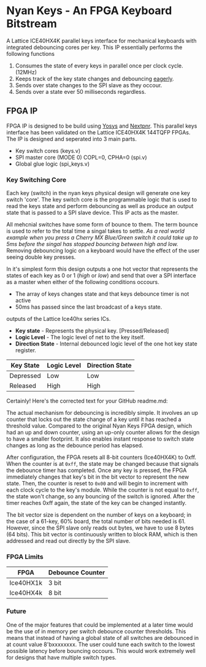 # Nyan Keys - An FPGA Keyboard Bitstream

A Lattice ICE40HX4K parallel keys interface for mechanical keyboards with integrated debouncing cores per key. This IP 
essentially performs the following functions 
 1. Consumes the state of every keys in parallel once per clock cycle. (12MHz)
 2. Keeps track of the key state changes and debouncing [eagerly](https://github.com/qmk/qmk_firmware/blob/master/docs/feature_debounce_type.md).
 3. Sends over state changes to the SPI slave as they occour.
 4. Sends over a state ever 50 milliseconds regardless.

## FPGA IP

FPGA IP is designed to be build using [Yosys](https://github.com/YosysHQ/yosys) and [Nextpnr](https://github.com/YosysHQ/nextpnr). This parallel keys interface has been validated on the Lattice ICE40HX4K 144TQFP FPGAs.
The IP is designed and seperated into 3 main parts.

 - Key switch cores (keys.v)
 - SPI master core (MODE 0) COPL=0, CPHA=0 (spi.v)
 - Global glue logic (spi_keys.v)

### Key Switching Core
Each key (switch) in the nyan keys physical design will generate one key switch 'core'. The key switch core is the programmable logic that is used to read the keys state and perform debouncing as well as produce an output state that is passed to a SPI slave device. This IP acts as the master.

All mehcnial switches have some form of bounce to them. The term bounce is used to refer to the total time a singal takes
to settle. _As a real world example when you press a Cherry MX Blue/Green switch it could take up to 5ms before the singal has
stopped bouncing between high and low._ Removing debouncing logic on a keyboard would have the effect of the user seeing
double key presses.

In it's simplest form this design outputs a one hot vector that represents the states of each key as 0 or 1 (_high_ or _low_) and send that over a SPI interface as a master when either of the following conditions occours.

 - The array of keys changes state and that keys debounce timer is not active 
 - 50ms has passed since the last broadcast of a keys state.
 
outputs of the Lattice Ice40hx series ICs.

 - __Key state__ - Represents the physical key. [Pressed/Released]
 - __Logic Level__ - The logic level of net to the key itself.
 - __Direction State__ - Internal debounced logic level of the one hot key state register.

| Key State | Logic Level | Direction State |
| --------- | ----------- | --------------- |
| Depressed | Low         | Low             |
| Released  | High        | High            |


Certainly! Here's the corrected text for your GitHub readme.md:

The actual mechanism for debouncing is incredibly simple. It involves an up counter that locks out the state change of a key until it has reached a threshold value. Compared to the original Nyan Keys FPGA design, which had an up and down counter, using an up-only counter allows for the design to have a smaller footprint. It also enables instant response to switch state changes as long as the debounce period has elapsed.

After configuration, the FPGA resets all 8-bit counters (Ice40HX4K) to 0xff. When the counter is at ```0xff```, the state may be changed because that signals the debounce timer has completed. Once any key is pressed, the FPGA immediately changes that key's bit in the bit vector to represent the new state. Then, the counter is reset to ```0x00``` and will begin to increment with each clock cycle to the key's module. While the counter is not equal to ```0xff```, the state won't change, so any bouncing of the switch is ignored. After the timer reaches 0xff again, the state of the key can be changed instantly.

The bit vector size is dependent on the number of keys on a keyboard; in the case of a 61-key, 60% board, the total number of bits needed is 61. However, since the SPI slave only reads out bytes, we have to use 8 bytes (64 bits). This bit vector is continuously written to block RAM, which is then addressed and read out directly by the SPI slave.

### FPGA Limits

| FPGA           | Debounce Counter |
| -------------- | ---------------- |
| Ice40HX1k      | 3 bit            |
| Ice40HX4k      | 8 bit            |

### Future

One of the major features that could be implemented at a later time would be the use of in memory per switch debounce counter thresholds.
This means that instead of having a global state of all switches are debounced in at count value 8'bxxxxxxxx. The user could tune each switch
to the lowest possible latency before bouncing occours. This would work extremely well for designs that have multiple switch types.
